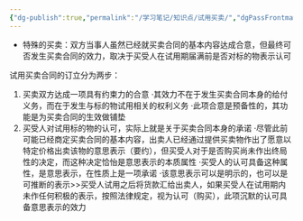 ```yaml
---
{"dg-publish":true,"permalink":"/学习笔记/知识点/试用买卖/","dgPassFrontmatter":true}
---
```


- 特殊的买卖：双方当事人虽然已经就买卖合同的基本内容达成合意，但最终可否发生买卖合同的效力，取决于买受人在试用期届满前是否对标的物表示认可

试用买卖合同的订立分为两步：
1. 买卖双方达成一项具有约束力的合意
·其效力不在于发生买卖合同本身的给付义务，而在于发生与标的物试用相关的权利义务
·此项合意是预备性的，其功能是为买卖合同的生效做铺垫
2. 买受人对试用标的物的认可，实际上就是关于买卖合同本身的承诺
·尽管此前可能已经商定买卖合同的基本内容，出卖人已经通过提供买卖物作出了愿意以特定价格出卖该物的意思表示（要约），但买受人对于是否购买尚未作出终局性的决定，而这种决定恰怡是意思表示的本质属性
·买受人的认可具备这种属性，是意思表示，在性质上是一项承诺
·该意思表示可以是明示的，也可以是可推断的表示>>买受人试用之后将货款汇给出卖人，如果买受人在试用期内未作任何积极的表示，按照法律规定，视为认可（购买），此项沉默的认可具备意思表示的效力
